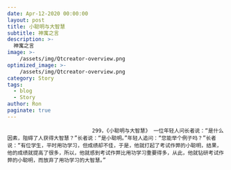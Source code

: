 ```yaml
---
date: Apr-12-2020 00:00:00
layout: post
title: 小聪明与大智慧
subtitle: 神寓之言
description: >-
  神寓之言
image: >-
    /assets/img/Qtcreator-overview.png
optimized_image: >-
    /assets/img/Qtcreator-overview.png
category: Story
tags:
  - blog
  - Story
author: Ron
paginate: true
---
```


							　　299，《小聪明与大智慧》 一位年轻人问长者说：“是什么因素，阻碍了人获得大智慧？”长者说：“是小聪明。”年轻人追问：“您能举个例子吗？”长者说：“有位学生，平时用功学习，但成绩却不佳，于是，他就打起了考试作弊的小聪明，结果，他的成绩就提高了很多，所以，他就感到考试作弊比用功学习重要得多，从此，他就钻研考试作弊的小聪明，而放弃了用功学习的大智慧。”
							
							
						